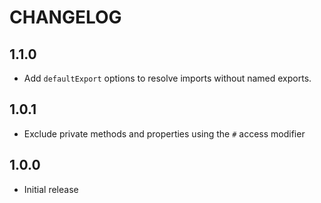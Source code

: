 # CHANGELOG

## 1.1.0

- Add `defaultExport` options to resolve imports without named exports.

## 1.0.1

- Exclude private methods and properties using the `#` access modifier

## 1.0.0

- Initial release
